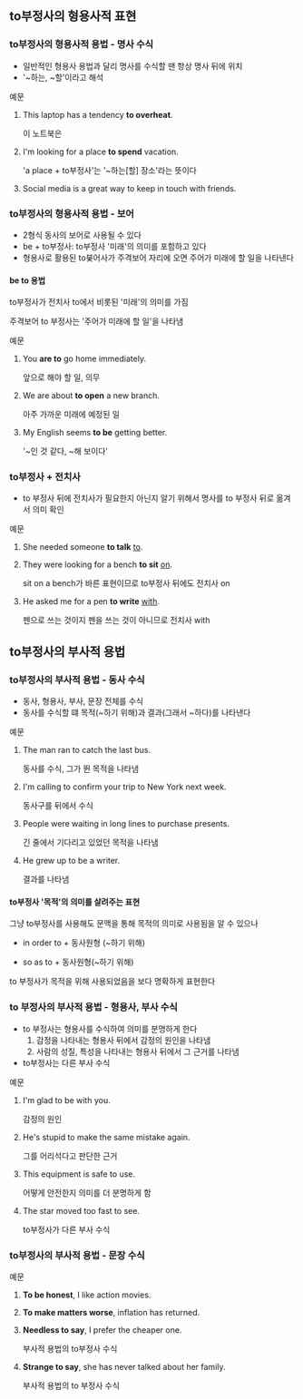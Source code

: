 ## to부정사의 형용사적 표현

### to부정사의 형용사적 용법 - 명사 수식

- 일반적인 형용사 용법과 달리 명사를 수식할 땐 항상 명사 뒤에 위치
- '~하는, ~할'이라고 해석

예문

1. This laptop has a tendency **to overheat**.

   이 노트북은 

2. I'm looking for a place **to spend** vacation.

   'a place + to부정사'는 '~하는[할] 장소'라는 뜻이다

3. Social media is a great way to keep in touch with friends.



### to부정사의 형용사적 용법 - 보어

- 2형식 동사의 보어로 사용될 수 있다
- be + to부정사: to부정사 '미래'의 의미를 포함하고 있다
- 형용사로 활용된 to붖어사가 주격보어 자리에 오면 주어가 미래에 할 일을 나타낸다



#### be to 용법

to부정사가 전치사 to에서 비롯된 '미래'의 의미를 가짐

주격보어 to 부정사는 '주어가 미래에 할 일'을 나타냄



예문

1. You **are to** go home immediately.

   앞으로 해야 할 일, 의무

2. We are about **to open** a new branch.

   아주 가까운 미래에 예정된 일

3. My English seems **to be** getting better.

   '~인 것 같다, ~해 보이다'



### to부정사 + 전치사

- to 부정사 뒤에 전치사가 필요한지 아닌지 알기 위해서 명사를 to 부정사 뒤로 옮겨서 의미 확인

예문

1. She needed someone **to talk** <u>to</u>.

2. They were looking for a bench **to sit** <u>on</u>.

   sit on a bench가 바른 표현이므로 to부정사 뒤에도 전치사 on

3. He asked me for a pen **to write** <u>with</u>.

   펜으로 쓰는 것이지 펜을 쓰는 것이 아니므로 전치사 with



## to부정사의 부사적 용법

### to부정사의 부사적 용법 - 동사 수식

- 동사, 형용사, 부사, 문장 전체를 수식
- 동사를 수식할 떄 목적(~하기 위해)과 결과(그래서 ~하다)를 나타낸다

예문

1. The man ran to catch the last bus.

   동사를 수식, 그가 뛴 목적을 나타냄

2. I'm calling to confirm your trip to New York next week.

   동사구를 뒤에서 수식

3. People were waiting in long lines to purchase presents.

   긴 줄에서 기다리고 있었던 목적을 나타냄

4. He grew up to be a writer.

   결과를 나타냄



#### to부정사 '목적'의 의미를 살려주는 표현

그냥 to부정사를 사용해도 문맥을 통해 목적의 의미로 사용됨을 알 수 있으나

- in order to + 동사원형 (~하기 위해)

- so as to + 동사원형(~하기 위해)

to 부정사가 목적을 위해 사용되었음을 보다 명확하게 표현한다



### to 부정사의 부사적 용법 - 형용사, 부사 수식

- to 부정사는 형용사를 수식하여 의미를 분명하게 한다
  1. 감정을 나타내는 형용사 뒤에서 감정의 원인을 나타냄
  2. 사람의 성질, 특성을 나타내는 형용사 뒤에서 그 근거를 나타냄
- to부정사는 다른 부사 수식

예문

1. I'm glad to be with you.

   감정의 원인

2. He's stupid to make the same mistake again.

   그를 어리석다고 판단한 근거

3. This equipment is safe to use.

   어떻게 안전한지 의미를 더 분명하게 함

4. The star moved too fast to see.

   to부정사가 다른 부사 수식



### to부정사의 부사적 용법 - 문장 수식

예문

1. **To be honest**, I like action movies.

2. **To make matters worse**, inflation has returned.

3. **Needless to say**, I prefer the cheaper one.

   부사적 용법의 to부정사 수식

4. **Strange to say**, she has never talked about her family.

   부사적 용법의 to 부정사 수식